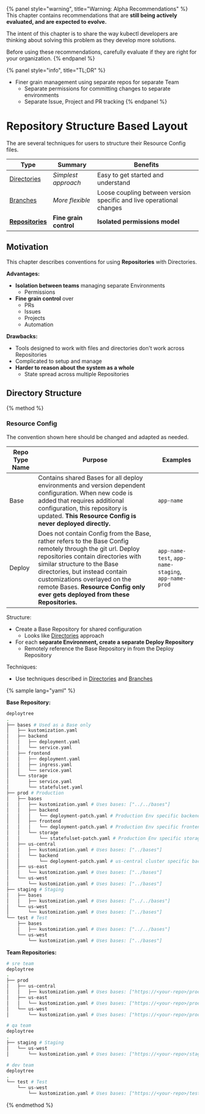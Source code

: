 {% panel style="warning", title="Warning: Alpha Recommendations" %}
This chapter contains recommendations that are **still being actively evaluated, and are
expected to evolve.**

The intent of this chapter is to share the way kubectl developers are thinking about solving
this problem as they develop more solutions.

Before using these recommendations, carefully evaluate if they are right for your organization.
{% endpanel %}


{% panel style="info", title="TL;DR" %}
- Finer grain management using separate repos for separate Team 
  - Separate permissions for committing changes to separate environments
  - Separate Issue, Project and PR tracking
{% endpanel %}

# Repository Structure Based Layout

The are several techniques for users to structure their Resource Config files.

| Type                                        | Summary               | Benefits                                           |
|---------------------------------------------|-----------------------|----------------------------------------------------|
| [Directories](structure_directories.md)        | *Simplest approach*   | Easy to get started and understand               |
| [Branches](structure_branches.md)   | *More flexible*       | Loose coupling between version specific and live operational changes |
| **[Repositories](structure_repositories.md)** | **Fine grain control**  | **Isolated permissions model**                         |

## Motivation

This chapter describes conventions for using **Repositories** with Directories.

**Advantages:**

- **Isolation between teams** managing separate Environments
  - Permissions
- **Fine grain control** over
  - PRs
  - Issues
  - Projects
  - Automation
   
**Drawbacks:**

- Tools designed to work with files and directories don't work across Repositories
- Complicated to setup and manage
- **Harder to reason about the system as a whole**
  - State spread across multiple Repositories

## Directory Structure

{% method %}

### Resource Config

The convention shown here should be changed and adapted as needed.

| Repo Type Name                                   | Purpose               | Examples |
|----------------------------------------|-----------------------|----|
| Base   | Contains shared Bases for all deploy environments and version dependent configuration.  When new code is added that requires additional configuration, this repository is updated.  **This Resource Config is never deployed directly.** | `app-name` |
| Deploy   | Does not contain Config from the Base, rather refers to the Base Config remotely through the git url.  Deploy repositories contain directories with similar structure to the Base directories, but instead contain customizations overlayed on the remote Bases. **Resource Config only ever gets deployed from these Repositories.** | `app-name-test`, `app-name-staging`, `app-name-prod` |


Structure:

- Create a Base Repository for shared configuration
  - Looks like [Directories](structure_directories.md) approach
- For each **separate Environment, create a separate Deploy Repository**
  - Remotely reference the Base Repository in from the Deploy Repository

Techniques:

- Use techniques described in [Directories](structure_directories.md) and [Branches](structure_branches.md)

{% sample lang="yaml" %}


**Base Repository:**

```bash
deploytree
.
├── bases # Used as a Base only
│   ├── kustomization.yaml
│   ├── backend
│   │   ├── deployment.yaml
│   │   └── service.yaml
│   ├── frontend
│   │   ├── deployment.yaml
│   │   ├── ingress.yaml
│   │   └── service.yaml
│   └── storage
│       ├── service.yaml
│       └── statefulset.yaml
├── prod # Production
│   ├── bases 
│   │   ├── kustomization.yaml # Uses bases: ["../../bases"]
│   │   ├── backend
│   │   │   └── deployment-patch.yaml # Production Env specific backend overrides
│   │   ├── frontend
│   │   │   └── deployment-patch.yaml # Production Env specific frontend overrides
│   │   └── storage
│   │       └── statefulset-patch.yaml # Production Env specific storage overrides
│   ├── us-central
│   │   ├── kustomization.yaml # Uses bases: ["../bases"]
│   │   └── backend
│   │       └── deployment-patch.yaml # us-central cluster specific backend overrides
│   ├── us-east 
│   │   └── kustomization.yaml # Uses bases: ["../bases"]
│   └── us-west 
│       └── kustomization.yaml # Uses bases: ["../bases"]
├── staging # Staging
│   ├── bases 
│   │   ├── kustomization.yaml # Uses bases: ["../../bases"]
│   └── us-west 
│       └── kustomization.yaml # Uses bases: ["../bases"]
└── test # Test
    ├── bases 
    │   ├── kustomization.yaml # Uses bases: ["../../bases"]
    └── us-west 
        └── kustomization.yaml # Uses bases: ["../bases"]
```

**Team Repositories:**

```bash
# sre team
deploytree
.
├── prod
│   ├── us-central
│   │   ├── kustomization.yaml # Uses bases: ["https://<your-repo>/prod/us-central?ref=<prod-release>"]
│   ├── us-east 
│   │   └── kustomization.yaml # Uses bases: ["https://<your-repo>/prod/us-east?ref=<prod-release>"]
│   └── us-west 
│       └── kustomization.yaml # Uses bases: ["https://<your-repo>/prod/us-west?ref=<prod-release>"]
```

```bash
# qa team
deploytree
.
├── staging # Staging
│   └── us-west 
│       └── kustomization.yaml # Uses bases: ["https://<your-repo>/staging/us-west?ref=<staging-release>"]
```

```bash
# dev team
deploytree
.
└── test # Test
    └── us-west 
        └── kustomization.yaml # Uses bases: ["https://<your-repo>/test/us-west?ref=<test-release>"]
```

{% endmethod %}
